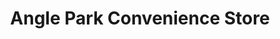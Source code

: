 ---
title: "Angle Park Convenience Store"
url: /edinburgh/angle-park-convenience-store/
shop: convenience
---
